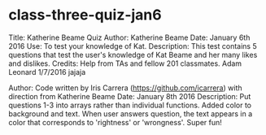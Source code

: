 # class-three-quiz-jan6
Title: Katherine Beame Quiz
Author: Katherine Beame
Date: January 6th 2016
Use: To test your knowledge of Kat.
Description: This test contains 5 questions that test the user's knowledge of Kat Beame and her many likes and dislikes.
Credits: Help from TAs and fellow 201 classmates.
Adam Leonard 1/7/2016 jajaja

Author: Code written by Iris Carrera (https://github.com/icarrera)
with direction from Katherine Beame
Date: January 8th 2016
Description: Put questions 1-3 into arrays rather than individual functions. Added color to background and text.
When user answers question, the text appears in a color that corresponds to 'rightness' or 'wrongness'.
Super fun!
